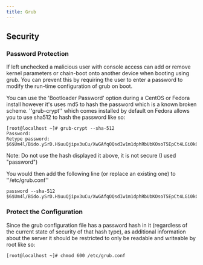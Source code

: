 ```yaml
---
title: Grub
---
```


## Security
### Password Protection

If left unchecked a malicious user with console access can add or remove kernel
parameters or chain-boot onto another device when booting using grub. You can
prevent this by requiring the user to enter a password to modify the run-time
configuration of grub on boot.

You can use the 'Bootloader Password' option during a CentOS or Fedora install
however it's uses md5 to hash the password which is a known broken scheme.
''grub-crypt'' which comes installed by default on Fedora allows you to use
sha512 to hash the password like so:

```
[root@localhost ~]# grub-crypt --sha-512
Password: 
Retype password: 
$6$Um4l/Bido.ySrD.H$uuQjipx3uCu/XwGAfqOQsdIw1m1dphRbUbKOsoT5EpCt4LGi0kGdckDE3SPj2eS3pJ9DCJy3V/TqlqJOjjMvJ1
```

Note: Do not use the hash displayed it above, it is not secure (I used
"password")

You would then add the following line (or replace an existing one) to
''/etc/grub.conf''

```
password --sha-512 $6$Um4l/Bido.ySrD.H$uuQjipx3uCu/XwGAfqOQsdIw1m1dphRbUbKOsoT5EpCt4LGi0kGdckDE3SPj2eS3pJ9DCJy3V/TqlqJOjjMvJ1
```

### Protect the Configuration

Since the grub configuration file has a password hash in it (regardless of the
current state of security of that hash type), as additional information about
the server it should be restricted to only be readable and writeable by root
like so:

```
[root@localhost ~]# chmod 600 /etc/grub.conf
```

